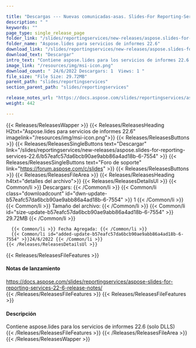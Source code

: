```yaml
---

title: "Descargas --- Nuevas comunicadas-asas. Slides-For Reporting-Services-22.6"
description: " "
keywords: ""
page_type: single_release_page
folder_link: "/slides/reportingservices/new-releases/aspose.slides-for-reporting-services-22.6/"
folder_name: "Aspose.lides para servicios de informes 22.6"
download_link: "/slides/reportingservices/new-releases/aspose.slides-for-reporting-services-22.6/b57eafc57da6bcb90ae9abb86a4ad18b-6-7554"
download_text: "Descargar"
intro_text: "Contiene aspose.lides para los servicios de informes 22.6 (solo DLLS)"
image_link: "/resources/img/msi-icon.png"
download_count: " 24/6/2022 Descargars: 1  Views: 1 "
file_size: "File Size: 29.72MB"
parent_path: "slides/reportingservices"
section_parent_path: "slides/reportingservices"

release_notes_url: "https://docs.aspose.com/slides/reportingservices/aspose-slides-for-reporting-services-22-6-release-notes/"
weight: 442

---
```


{{< Releases/ReleasesWapper >}}
  {{< Releases/ReleasesHeading H2txt="Aspose.lides para servicios de informes 22.6" imagelink="/resources/img/msi-icon.png">}}
  {{< Releases/ReleasesButtons >}}
    {{< Releases/ReleasesSingleButtons text="Descargar" link="/slides/reportingservices/new-releases/aspose.slides-for-reporting-services-22.6/b57eafc57da6bcb90ae9abb86a4ad18b-6-7554" >}}
    {{< Releases/ReleasesSingleButtons text="Foro de soporte" link="https://forum.aspose.com/c/slides" >}}
  {{< Releases/ReleasesButtons >}}
  {{< Releases/ReleasesFileArea >}}
    {{< Releases/ReleasesHeading h4txt="detalles del archivo">}}
    {{< Releases/ReleasesDetailsUl >}}
      {{< Common/li >}} Descargars: {{< /Common/li >}}
      {{< Common/li class="downloadcount" id="dwn-update-b57eafc57da6bcb90ae9abb86a4ad18b-6-7554" >}} 1 {{< /Common/li >}}
      {{< Common/li >}} Tamaño del archivo: {{< /Common/li >}}
      {{< Common/li id="size-update-b57eafc57da6bcb90ae9abb86a4ad18b-6-7554" >}} 29.72MB {{< /Common/li >}}

      {{< Common/li >}} Fecha Agregada: {{< /Common/li >}}
      {{< Common/li id="added-update-b57eafc57da6bcb90ae9abb86a4ad18b-6-7554" >}}24/6/2022 {{< /Common/li >}}
    {{< /Releases/ReleasesDetailsUl >}}

  {{< Releases/ReleasesFileFeatures >}}
      <h4>Notas de lanzamiento</h4><div><a href='https://docs.aspose.com/slides/reportingservices/aspose-slides-for-reporting-services-22-6-release-notes/'>https://docs.aspose.com/slides/reportingservices/aspose-slides-for-reporting-services-22-6-release-notes/</a></div>
  {{< /Releases/ReleasesFileFeatures >}}
  {{< Releases/ReleasesFileFeatures >}}
      <h4>Descripción</h4><div class="HTMLDescription">Contiene aspose.lides para los servicios de informes 22.6 (solo DLLS)</div>
  {{< /Releases/ReleasesFileFeatures >}}
 {{< /Releases/ReleasesFileArea >}}
{{< /Releases/ReleasesWapper >}}


